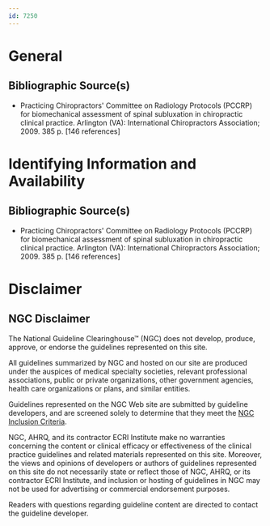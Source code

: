 ```yaml
---
id: 7250
---
```


# General

## Bibliographic Source(s)

- Practicing Chiropractors' Committee on Radiology Protocols (PCCRP) for biomechanical assessment of spinal subluxation in chiropractic clinical practice. Arlington (VA): International Chiropractors Association; 2009. 385 p. [146 references]

# Identifying Information and Availability

## Bibliographic Source(s)

- Practicing Chiropractors' Committee on Radiology Protocols (PCCRP) for biomechanical assessment of spinal subluxation in chiropractic clinical practice. Arlington (VA): International Chiropractors Association; 2009. 385 p. [146 references]

# Disclaimer

## NGC Disclaimer

The National Guideline Clearinghouse™ (NGC) does not develop, produce, approve, or endorse the guidelines represented on this site.

All guidelines summarized by NGC and hosted on our site are produced under the auspices of medical specialty societies, relevant professional associations, public or private organizations, other government agencies, health care organizations or plans, and similar entities.

Guidelines represented on the NGC Web site are submitted by guideline developers, and are screened solely to determine that they meet the [NGC Inclusion Criteria](/help-and-about/summaries/inclusion-criteria).

NGC, AHRQ, and its contractor ECRI Institute make no warranties concerning the content or clinical efficacy or effectiveness of the clinical practice guidelines and related materials represented on this site. Moreover, the views and opinions of developers or authors of guidelines represented on this site do not necessarily state or reflect those of NGC, AHRQ, or its contractor ECRI Institute, and inclusion or hosting of guidelines in NGC may not be used for advertising or commercial endorsement purposes.

Readers with questions regarding guideline content are directed to contact the guideline developer.

